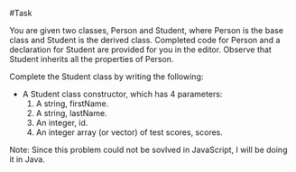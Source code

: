 #Task

You are given two classes, Person and Student, where Person is the base class and Student is the derived class. Completed code for Person and a declaration for Student are provided for you in the editor. Observe that Student inherits all the properties of Person.

Complete the Student class by writing the following:

- A Student class constructor, which has 4 parameters:
  1. A string, firstName.
  2. A string, lastName.
  3. An integer, id.
  4. An integer array (or vector) of test scores, scores.


Note: Since this problem could not be sovlved in JavaScript, I will be doing it in Java.